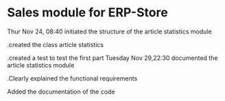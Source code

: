 # Sales module for ERP-Store
Thur Nov 24, 08:40 initiated the structure of the article statistics module

.created the class article statistics

.created a test to test the first part
Tuesday Nov 29,22:30 documented the article statistics module

.Clearly explained the functional requirements 

Added the documentation of the code
